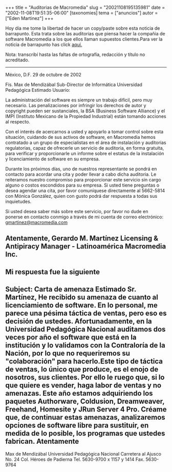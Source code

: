 +++
title = "Auditorias de Macromedia"
slug = "20021108195135981"
date = "2002-11-08T19:51:35-06:00"
[taxonomies]
tema = ["anuncios"]
autor = ["Eden Martinez"]
+++

Hoy día me tome la libertad de hacer un copy/paste sobre esta noticia de
barrapunto. Esta trata sobre las auditorias que piensa hacer la compañia
de software Macromedia a los que ellos llaman supuestos clientes.Para
ver la noticia de barrapunto has click
[aquí.](http://barrapunto.com/article.pl?sid=02/11/08/1533243&mode=&threshold=)

<!-- more -->
Nota: transcribí hasta las faltas de ortografía, redacción y título no
acreditado.

----------------------------------

México, D.F. 29 de octubre de 2002

Fís. Max de Mendizábal
Sub-Director de Informática
Universidad Pedagógica
Estimado Usuario:

La administración del software es siempre un trabajo difícil, pero muy
necesario. Las penalizaciones por infringir los derechos de autor y
copyright pueden ser sustanciales, la BSA (Business Software Alliance) y
el IMPI (Instituto Mexicano de la Propiedad Industrial) están tomando
acciones al respecto.

Con el interés de acercarnos a usted y apoyarlo a tomar control sobre
esta situación, cuidando de sus activos de software, en Macromedia hemos
contratado a un grupo de especialistas en el área de instalación y
auditorias regulatorias, capaz de ofrecerle un servicio de auditoria, en
forma gratuita, para verificar y proporcionarle un informe sobre el
estatus de la instalación y licenciamiento de software en su empresa.

Durante los próximos días, uno de nuestros representante se pondrá en
contacto para acordar una cita y poder llevar a cabo dicha auditoria. Le
reiteramos nuestro compromiso para proporcionar este servicio sin cargo
alguno o costos escondidos para su empresa. Si usted tiene preguntas o
desea agendar una cita, por favor comuníquese directamente al 5662-5814
con Mónica González, quien con gusto podrá dar respuesta a todas sus
inquietudes.

Si usted desea saber más sobre este servicio, por favor no dude en
ponerse en contacto conmigo a través de mi cuenta de correo electrónico:
<gmartinez@macromedia.com>

Atentamente,
Gerardo M. Martínez
Licensing & Antipiracy Manager - Latinoamérica
Macromedia Inc.
-----------------------------------------

Mi respuesta fue la siguiente
-----------------------------------------

Subject: Carta de amenaza
Estimado Sr. Martínez,
He recibido su amenaza de cuanto al licenciamiento de software. En lo
personal, me parece una pésima táctica de ventas, pero eso es decisión
de ustedes. Afortunadamente, en la Universidad Pedagógica Nacional
auditamos dos veces por año el software que está en la institución y lo
validamos con la Contraloría de la Nación, por lo que no requeriremos su
"colaboración" para hacerlo.Este tipo de táctica de ventas, lo único que
produce, es el enojo de nosotros, sus clientes. Por ello le ruego que,
si lo que quiere es vender, haga labor de ventas y no amenazas. Este año
estamos adquiriendo los paquetes Authorware, Coldusion, Dreamweaver,
Freehand, Homesite y JRun Server 4 Pro. Créame que, de continuar estas
amenazas, analizaremos opciones de software libre para sustituir, en
medida de lo posible, los programas que ustedes fabrican.
Atentamente
-----------------------------

Max de Mendizábal
Universidad Pedagógica Nacional
Carretera al Ajusco No. 24
Col. Héroes de Padierna
Tel. 5630-9700 x 1157 y 1414
Fax. 5630-9764
